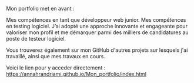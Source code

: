 Mon portfolio met en avant :

Mes compétences en tant que développeur web junior.
Mes compétences en testing logiciel.
J’ai adopté une approche innovante et engageante pour valoriser mon profil et me démarquer parmi des milliers de candidatures au poste de testeur logiciel.

Vous trouverez également sur mon GitHub d'autres projets sur lesquels j'ai travaillé, ainsi que mes travaux en cours.

Voici le lien pour y acceder directement : https://annahrandriami.github.io/Mon_portfolio/index.html
